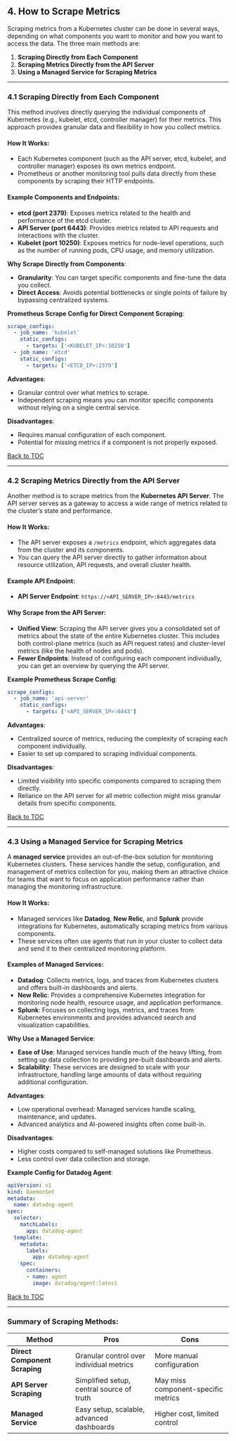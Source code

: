 
## 4. How to Scrape Metrics

Scraping metrics from a Kubernetes cluster can be done in several ways, depending on what components you want to monitor and how you want to access the data. The three main methods are:

1. **Scraping Directly from Each Component**
2. **Scraping Metrics Directly from the API Server**
3. **Using a Managed Service for Scraping Metrics**

---

### 4.1 Scraping Directly from Each Component

This method involves directly querying the individual components of Kubernetes (e.g., kubelet, etcd, controller manager) for their metrics. This approach provides granular data and flexibility in how you collect metrics.

#### How It Works:
- Each Kubernetes component (such as the API server, etcd, kubelet, and controller manager) exposes its own metrics endpoint.
- Prometheus or another monitoring tool pulls data directly from these components by scraping their HTTP endpoints.

#### Example Components and Endpoints:
- **etcd (port 2379)**: Exposes metrics related to the health and performance of the etcd cluster.
- **API Server (port 6443)**: Provides metrics related to API requests and interactions with the cluster.
- **Kubelet (port 10250)**: Exposes metrics for node-level operations, such as the number of running pods, CPU usage, and memory utilization.

**Why Scrape Directly from Components**:
- **Granularity**: You can target specific components and fine-tune the data you collect.
- **Direct Access**: Avoids potential bottlenecks or single points of failure by bypassing centralized systems.

**Prometheus Scrape Config for Direct Component Scraping**:
```yaml
scrape_configs:
  - job_name: 'kubelet'
    static_configs:
      - targets: ['<KUBELET_IP>:10250']
  - job_name: 'etcd'
    static_configs:
      - targets: ['<ETCD_IP>:2379']
```

**Advantages**:
- Granular control over what metrics to scrape.
- Independent scraping means you can monitor specific components without relying on a single central service.

**Disadvantages**:
- Requires manual configuration of each component.
- Potential for missing metrics if a component is not properly exposed.

[Back to TOC](#table-of-contents)

---

### 4.2 Scraping Metrics Directly from the API Server

Another method is to scrape metrics from the **Kubernetes API Server**. The API server serves as a gateway to access a wide range of metrics related to the cluster’s state and performance. 

#### How It Works:
- The API server exposes a `/metrics` endpoint, which aggregates data from the cluster and its components.
- You can query the API server directly to gather information about resource utilization, API requests, and overall cluster health.

#### Example API Endpoint:
- **API Server Endpoint**: `https://<API_SERVER_IP>:6443/metrics`

#### Why Scrape from the API Server:
- **Unified View**: Scraping the API server gives you a consolidated set of metrics about the state of the entire Kubernetes cluster. This includes both control-plane metrics (such as API request rates) and cluster-level metrics (like the health of nodes and pods).
- **Fewer Endpoints**: Instead of configuring each component individually, you can get an overview by querying the API server.

**Example Prometheus Scrape Config**:
```yaml
scrape_configs:
  - job_name: 'api-server'
    static_configs:
      - targets: ['<API_SERVER_IP>:6443']
```

**Advantages**:
- Centralized source of metrics, reducing the complexity of scraping each component individually.
- Easier to set up compared to scraping individual components.

**Disadvantages**:
- Limited visibility into specific components compared to scraping them directly.
- Reliance on the API server for all metric collection might miss granular details from specific components.

[Back to TOC](#table-of-contents)

---

### 4.3 Using a Managed Service for Scraping Metrics

A **managed service** provides an out-of-the-box solution for monitoring Kubernetes clusters. These services handle the setup, configuration, and management of metrics collection for you, making them an attractive choice for teams that want to focus on application performance rather than managing the monitoring infrastructure.

#### How It Works:
- Managed services like **Datadog**, **New Relic**, and **Splunk** provide integrations for Kubernetes, automatically scraping metrics from various components.
- These services often use agents that run in your cluster to collect data and send it to their centralized monitoring platform.

#### Examples of Managed Services:
- **Datadog**: Collects metrics, logs, and traces from Kubernetes clusters and offers built-in dashboards and alerts.
- **New Relic**: Provides a comprehensive Kubernetes integration for monitoring node health, resource usage, and application performance.
- **Splunk**: Focuses on collecting logs, metrics, and traces from Kubernetes environments and provides advanced search and visualization capabilities.

**Why Use a Managed Service**:
- **Ease of Use**: Managed services handle much of the heavy lifting, from setting up data collection to providing pre-built dashboards and alerts.
- **Scalability**: These services are designed to scale with your infrastructure, handling large amounts of data without requiring additional configuration.

**Advantages**:
- Low operational overhead: Managed services handle scaling, maintenance, and updates.
- Advanced analytics and AI-powered insights often come built-in.

**Disadvantages**:
- Higher costs compared to self-managed solutions like Prometheus.
- Less control over data collection and storage.

**Example Config for Datadog Agent**:
```yaml
apiVersion: v1
kind: DaemonSet
metadata:
  name: datadog-agent
spec:
  selector:
    matchLabels:
      app: datadog-agent
  template:
    metadata:
      labels:
        app: datadog-agent
    spec:
      containers:
      - name: agent
        image: datadog/agent:latest
```

[Back to TOC](#table-of-contents)

---

### Summary of Scraping Methods:

| Method                           | Pros                                       | Cons                                      |
|-----------------------------------|--------------------------------------------|-------------------------------------------|
| **Direct Component Scraping**     | Granular control over individual metrics   | More manual configuration                 |
| **API Server Scraping**           | Simplified setup, central source of truth  | May miss component-specific metrics       |
| **Managed Service**               | Easy setup, scalable, advanced dashboards  | Higher cost, limited control              |

